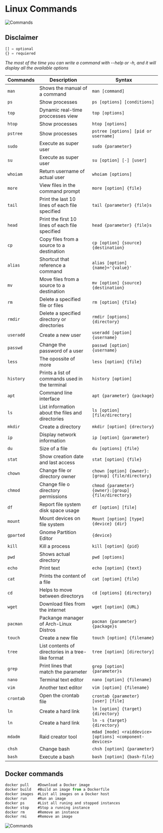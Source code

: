 
# Linux Commands
![Commands](https://i.imgur.com/kAVz68W.jpg)

## Disclaimer
```javascript
[] = optional
{} = requiered
```
*The most of the time you can write a command with --help or -h, and it will display all the available options*


|Commands|Description|Syntax|
|--------|-----------|-------|
|`man`|Shows the manual of a command|`man [command]`|
|`ps`|Show processes|`ps [options] [conditions]`|
|`top`|Dynamic real-time proccesses view|`top [options]`|
|`htop`|Show processes|`htop [options]`|
|`pstree`|Show processes|`pstree [options] [pid or username]`|
|`sudo`|Execute as super user|`sudo {parameter}`|
|`su`|Execute as super user|`su [option] [-] [user]`|
|`whoiam`|Return username of actual user|`whoiam [options]`|
|`more`|View files in the command prompt|`more [option] {file}`|
|`tail`|Print the last 10 lines of each file specified|`tail {parameter} {file}s`|
|`head`|Print the first 10 lines of each file specified|`head {parameter} {file}s`|
|`cp`|Copy files from a source to a destination|`cp [option] {source} {destination}`|
|`alias`|Shortcut that reference a command|`alias [option] {name}='{value}'`|
|`mv`|Move files from a source to a destination|`mv [option] {source} {destination}`|
|`rm`|Delete a specified file or files|`rm [option] {file}`|
|`rmdir`|Delete a specified directory or directories|`rmdir [options] {directory}`|
|`useradd`|Create a new user|`useradd [option] {username}`|
|`passwd`|Change the password of a user|`passwd [option] {username}`|
|`less`|The opossite of more|`less [option] {file}`|
|`history`|Prints a list of commands used in the terminal|`history [option]`|
|`apt`|Command line interface|`apt {parameter} {package}`|
|`ls`|List information about the files and directories|`ls [option] [file/directory]`|
|`mkdir`|Create a directory|`mkdir [option] {drectory}`|
|`ip`|Display network information|`ip [option] {parameter}`|
|`du`|Size of a file|`du [options] {file}`|
|`stat`|Show creation date and last access|`stat [option] {file}`|
|`chown`|Change file or directory owner|`chown [option] {owner}:[group] {file/directory}`|
|`chmod`|Change file o directory permissions|`chmod {parameter} {owner}:[group] {file/directory}`|
|`df`|Report file system disk space usage|`df [option] [file]`|
|`mount`|Mount devices on file system|`Mount [option] [type] {device} {dir}`|
|`gparted`|Gnome Partition Editor|`{device}`|
|`kill`|Kill a process|`kill [option] {pid}`|
|`pwd`|Shows actual directory|`pwd [options]`|
|`echo`|Print text|`echo [option] {text}`|
|`cat`|Prints the content of a file|`cat [option] {file}`|
|`cd`|Helps to move between directorys|`cd [options] {directory}`|
|`wget`|Download files from the internet|`wget [option] {URL}`|
|`pacman`|Packange manager of Arch-Linux Distros|`pacman {parameter} {package}s`|
|`touch`|Create a new file|`touch [option] {filename}`|
|`tree`|List contents of directories in a tree-like format|`tree [option] [directory]`|
|`grep`|Print lines that match the parameter|`grep [option] {parameter}s`|
|`nano`|Terminal text editor|`nano [option] {filename}`|
|`vim`|Another text editor|`vim [option] {filename}`|
|`crontab`|Open the crontab file|`crontab {parameter} [user] [file]`|
|`ln`|Create a hard link|`ln [option] {target} {directory}`|
|`ln`|Create a hard link|`ln -s {target} {directory}`|
|`mdadm`|Raid creator tool|`mdad [mode] <raiddevice> [options] <component-devices>`|
|`chsh`|Change bash|`chsh [option] {parameter}`|
|`bash`|Execute a bash|`bash [option] {bash-file}`|

## Docker commands
```javascript
docker pull    #Download a Docker image
docker build   #Build an image from a Dockerfile
docker images  #List all images on a Docker host
docker run     #Run an image
docker ps      #List all runing and stopped instances
docker stop    #Stop a running instance
docker rm      #Remove an instance
docker rmi     #Remove an image
```

![Commands](https://www.omgubuntu.co.uk/wp-content/uploads/2016/10/GOUKlfP.jpg)
